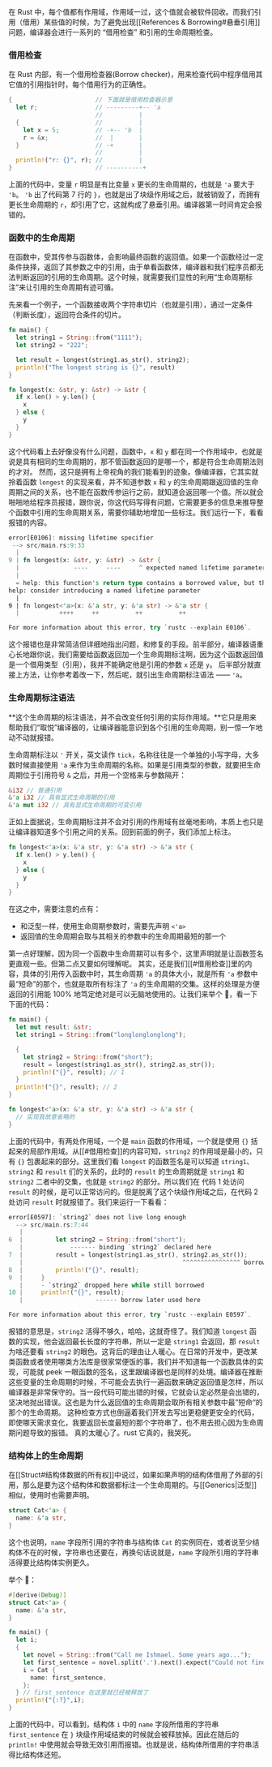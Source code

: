 在 Rust 中，每个值都有作用域，作用域一过，这个值就会被软件回收。而我们引用（借用）某些值的时候，为了避免出现[[References & Borrowing#悬垂引用]]问题，编译器会进行一系列的 “借用检查” 和引用的生命周期检查。

### 借用检查

在 Rust 内部，有一个借用检查器(Borrow checker)，用来检查代码中程序借用其它值的引用指针时，每个借用行为的正确性。

```Rust
{                       // 下面就是借用检查器示意
  let r;                // ---------+-- 'a
                        //          |
  {                     //          |
    let x = 5;          // -+-- 'b  |
    r = &x;             //  |       |
  }                     // -+       |
                        //          |
  println!("r: {}", r); //          |
}                       // ----------+
```

上面的代码中，变量 `r` 明显是有比变量 `x` 更长的生命周期的，也就是 `'a` 要大于 `'b`。 `'b` 出了代码第 7 行的 `}`，也就是出了块级作用域之后，就被销毁了，而拥有更长生命周期的 `r`，却引用了它，这就构成了悬垂引用。编译器第一时间肯定会报错的。

### 函数中的生命周期

在函数中，受其传参与函数体，会影响最终函数的返回值。如果一个函数经过一定条件抉择，返回了其参数之中的引用，由于单看函数体，编译器和我们程序员都无法判断返回的引用的生命周期。这个时候，就需要我们显性的利用“生命周期标注”来让引用的生命周期有迹可循。

先来看一个例子，一个函数接收两个字符串切片（也就是引用），通过一定条件（判断长度），返回符合条件的切片。

```Rust
fn main() {
  let string1 = String::from("1111");
  let string2 = "222";

  let result = longest(string1.as_str(), string2);
  println!("The longest string is {}", result)
}

fn longest(x: &str, y: &str) -> &str {
  if x.len() > y.len() {
    x
  } else {
    y
  }
}
```

这个代码看上去好像没有什么问题，函数中，`x` 和 `y` 都在同一个作用域中，也就是说是具有相同的生命周期的，那不管函数返回的是哪一个，都是符合生命周期法则的才对。
然而，这只是拥有上帝视角的我们能看到的迹象。像编译器，它其实就拎着函数 `longest` 的实现来看，并不知道参数 `x` 和 `y` 的生命周期跟返回值的生命周期之间的关系，也不能在函数传参运行之前，就知道会返回哪一个值。所以就会啪啪地给程序员报错，跟你说，你这代码写得有问题，它需要更多的信息来推导整个函数中引用的生命周期关系，需要你辅助地增加一些标注。我们运行一下，看看报错的内容。

```rust
error[E0106]: missing lifetime specifier
 --> src/main.rs:9:33
  |
9 | fn longest(x: &str, y: &str) -> &str {
  |               ----     ----     ^ expected named lifetime parameter
  |
  = help: this function's return type contains a borrowed value, but the signature does not say whether it is borrowed from `x` or `y`
help: consider introducing a named lifetime parameter
  |
9 | fn longest<'a>(x: &'a str, y: &'a str) -> &'a str {
  |           ++++     ++          ++          ++

For more information about this error, try `rustc --explain E0106`.
```

这个报错也是非常简洁但详细地指出问题，和修复的手段。前半部分，编译器语重心长地跟你说，我们需要给函数返回加一个生命周期标注啊，因为这个函数返回值是一个借用类型（引用），我并不能确定他是引用的参数 `x` 还是 `y`。
后半部分就直接上方法，让你参考着改一下，然后呢，就引出生命周期标注语法 —— `'a`。

### 生命周期标注语法

**这个生命周期的标注语法，并不会改变任何引用的实际作用域。**它只是用来帮助我们“取悦”编译器的，让编译器能意识到各个引用的生命周期，别一惊一乍地动不动就报错。

生命周期标注以 `'` 开关，英文读作 `tick`，名称往往是一个单独的小写字母，大多数时候直接使用 `'a` 来作为生命周期的名称。如果是引用类型的参数，就要把生命周期位于引用符号 `&` 之后，并用一个空格来与参数隔开：

```Rust
&i32 // 普通引用
&'a i32 // 具有显式生命周期的引用
&'a mut i32 // 具有显式生命周期的可变引用
```

正如上面据说，生命周期标注并不会对引用的作用域有丝毫地影响，本质上也只是让编译器知道多个引用之间的关系。回到前面的例子，我们添加上标注。

```Rust
fn longest<'a>(x: &'a str, y: &'a str) -> &'a str {
  if x.len() > y.len() {
    x
  } else {
    y
  }
}
```

在这之中，需要注意的点有：

- 和泛型一样，使用生命周期参数时，需要先声明 `<'a>`
- 返回值的生命周期会取与其相关的参数中的生命周期最短的那一个

第一点好理解，因为同一个函数中生命周期可以有多个，这里声明就是让函数签名更直观一些。但第二点又要如何理解呢。
其实，还是我们[[#借用检查]]里的内容，具体的引用传入函数中时，其生命周期 `'a` 的具体大小，就是所有 `'a` 参数中最“短命”的那个，也就是取所有标注了 `'a` 的生命周期的交集。这样的处理是方便返回的引用能 100% 地笃定绝对是可以无脑地使用的。让我们来举个 🌰，看一下下面的代码：

```Rust
fn main() {
  let mut result: &str;
  let string1 = String::from("longlonglonglong");

  {
    let string2 = String::from("short");
    result = longest(string1.as_str(), string2.as_str());
    println!("{}", result); // 1
  }
  println!("{}", result); // 2
}

fn longest<'a>(x: &'a str, y: &'a str) -> &'a str {
  // 实现我故意省略的
}
```

上面的代码中，有两处作用域，一个是 `main` 函数的作用域，一个就是使用 `{}` 括起来的局部作用域。从[[#借用检查]]的内容可知，`string2` 的作用域是最小的，只有 `{}` 包裹起来的部分。这里我们看 `longest` 的函数签名是可以知道 `string1`、`string2` 和 `result` 们的关系的，此时的 `result` 的生命周期就是 `string1` 和 `string2` 二者中的交集，也就是 `string2` 的部分。所以我们在 代码 1 处访问 `result` 的时候，是可以正常访问的。但是脱离了这个块级作用域之后，在代码 2 处访问 `result` 时就报错了。我们来运行一下看看：

```Rust
error[E0597]: `string2` does not live long enough
  --> src/main.rs:7:44
   |
6  |         let string2 = String::from("short");
   |             ------- binding `string2` declared here
7  |         result = longest(string1.as_str(), string2.as_str());
   |                                            ^^^^^^^^^^^^^^^^ borrowed value does not live long enough
8  |         println!("{}", result);
9  |     }
   |     - `string2` dropped here while still borrowed
10 |     println!("{}", result);
   |                    ------ borrow later used here

For more information about this error, try `rustc --explain E0597`.
```

报错的意思是，`string2` 活得不够久，哈哈，这就奇怪了。我们知道 `longest` 函数的实现，他会返回最长长度的字符串，所以一定是 `string1` 会返回，那 `result` 为啥还要看 `string2` 的眼色。这背后的理由让人暖心。在日常的开发中，更改某类函数或者使用哪类方法库是很家常便饭的事，我们并不知道每一个函数具体的实现，可能就 peek 一眼函数的签名，这里跟编译器也是同样的处境。编译器在推断这些变量的生命周期的时候，不可能会去执行一遍函数来确定返回值是怎样，所以编译器是非常保守的。当一段代码可能出错的时候，它就会认定必然是会出错的，坚决地抛出错误。这也是为什么返回值的生命周期会取所有相关参数中最”短命“的那个的生命周期。
这种检查方式也倒逼着我们开发去写出更稳健更安全的代码，即使哪天需求变化，我要返回长度最短的那个字符串了，也不用去担心因为生命周期问题导致的报错。
真的太暖心了。rust 它真的，我哭死。

### 结构体上的生命周期

在[[Struct#结构体数据的所有权]]中说过，如果如果声明的结构体借用了外部的引用，那么是要为这个结构体和数据都标注一个生命周期的。与[[Generics|泛型]]相似，使用时也需要声明。

```Rust
struct Cat<'a> {
  name: &'a str,
}
```

这个也说明，`name` 字段所引用的字符串与结构体 `Cat` 的实例同在，或者说至少结构体不在的时候，字符串也还要在，再换句话说就是，`name` 字段所引用的字符串活得要比结构体实例更久。

举个 🌰：

```Rust
#[derive(Debug)]
struct Cat<'a> {
  name: &'a str,
}

fn main() {
  let i;
  {
    let novel = String::from("Call me Ishmael. Some years ago...");
    let first_sentence = novel.split('.').next().expect("Could not find a '.'");
    i = Cat {
      name: first_sentence,
    };
  } // first_sentence 在这里就已经被释放了
  println!("{:?}",i);
}
```

上面的代码中，可以看到，结构体 `i` 中的 `name` 字段所借用的字符串 `first_sentence` 在 `}` 块级作用域结束的时候就会被释放掉。因此在随后的 `println!` 中使用就会导致无效引用而报错。也就是说，结构体所借用的字符串活得比结构体还短。
